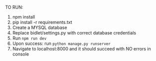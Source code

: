 TO RUN:

1. npm install
2. pip install -r requirements.txt
3. Create a MYSQL database
4. Replace bidlet/settings.py with correct database credentials
5. Run `npm run dev`
6. Upon success: run `python manage.py runserver`
7. Navigate to localhost:8000 and it should succeed with NO errors in console
